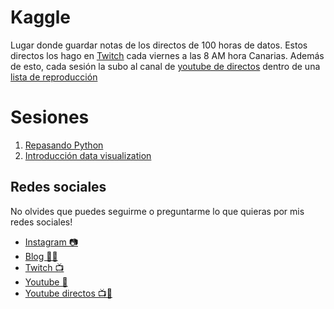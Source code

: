 # Kaggle
Lugar donde guardar notas de los directos de 100 horas de datos. Estos directos
los hago en [Twitch] cada viernes a las 8 AM hora Canarias. Además de esto, cada
sesión la subo al canal de [youtube de directos][youtube-directos] dentro de 
una [lista de reproducción][lista-directos]

# Sesiones

1. [Repasando Python](00-Repasando-python)
2. [Introducción data visualization](01-Data-visualization)

## Redes sociales

No olvides que puedes seguirme o preguntarme lo que quieras por mis redes sociales!

- [Instagram 📷][instagram]
- [Blog ✍🏼][blog]
- [Twitch 📺][Twitch]
- [Youtube 🎥][youtube]
- [Youtube directos 📺🎥][youtube-directos]

[instagram]:http://bit.ly/cristian-suarez-instagra
[blog]:http://bit.ly/cristian-suarez-blog
[youtube]:http://bit.ly/cristian-suarez-youtube
[Twitch]:http://bit.ly/cristian-suarez-twitch
[youtube-directos]:http://bit.ly/cristian-suarez-directos
[lista-directos]:https://www.youtube.com/playlist?list=PLZh1qmaTeQ-qvyJ9GOLNEwESIGTQdHAoI

